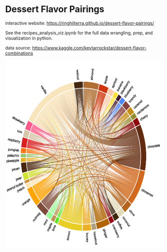 # Dessert Flavor Pairings


interactive website: https://ringhilterra.github.io/dessert-flavor-pairings/

See the recipes_analysis_viz.ipynb for the full data wrangling, prep, and visualization in python.

data source: https://www.kaggle.com/keytarrockstar/dessert-flavor-combinations

<img src="dessert_snap.png" width="600" height="600">

